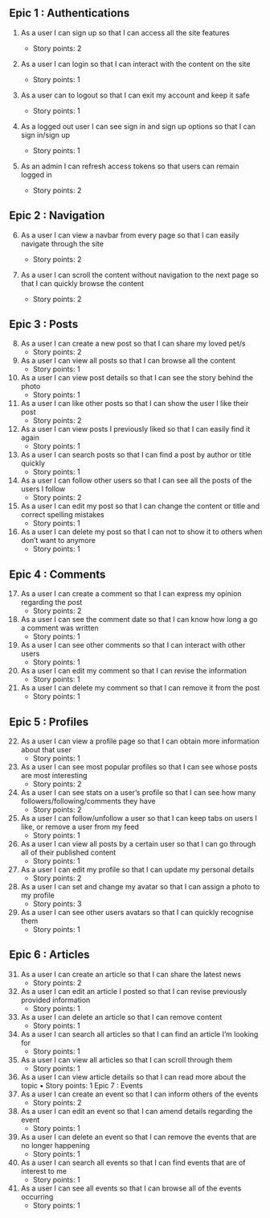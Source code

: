 ## Epic 1 : Authentications

1.	As a user I can sign up so that I can access all the site features
    *	Story points: 2
2.	As a user I can login so that I can interact with the content on the site
    *	Story points: 1
3.	As a user can to logout so that I can exit my account and keep it safe
    *	Story points: 1
4.	As a logged out user I can see sign in and sign up options so that I can sign in/sign up

    *	Story points: 1

5.	As an admin I can refresh access tokens so that users can remain logged in
    *	Story points: 2

## Epic 2 : Navigation

6.	As a user I can view a navbar from every page so that I can easily navigate through the site
    *	Story points: 2
7.	As a user I can scroll the content without navigation to the next page so that I can quickly browse the content 

    *	Story points: 2

## Epic 3 : Posts

8.	As a user I can create a new post so that I can share my loved pet/s
    *	Story points: 2
9.	As a user I can view all posts so that I can browse all the content
    *	Story points: 1
10.	As a user I can view post details so that I can see the story behind the photo
    *	Story points: 1
11.	As a user I can like other posts so that I can show the user I like their post
    *	Story points: 2
12.	As a user I can view posts I previously liked so that I can easily find it again
    *	Story points: 1
13.	As a user I can  search posts so that I can find a post by author or title quickly
    *	Story points: 1
14.	As a user I can follow other users so that I can see all the posts of the users I follow
    *	Story points: 2
15.	As a user I can edit my post so that I can change the content or title and correct spelling mistakes
    *	Story points: 1
16.	As a user I can delete my post so that I can not to show it to others when don’t want to anymore
    *	Story points: 1

## Epic 4 : Comments

17.	As a user I can create a comment so that I can express my opinion regarding the post
    *	Story points: 2
18.	As a user I can see the comment date so that I can know how long a go a comment was written
    *	Story points: 1
19.	As a user I can see other comments so that I can interact with other users
    *	Story points: 1
20.	As a user I can edit my comment so that I can revise the information
    *	Story points: 1
21.	As a user I can delete my comment so that I can remove it from the post
    *	Story points: 1

## Epic 5 : Profiles

22.	As a user I can view a profile page so that I can obtain more information about that user
    *	Story points: 1
23.	As a user I can see most popular profiles so that I can see whose posts are most interesting
    *	Story points: 2
24.	As a user I can see stats on a user’s profile so that I can see how many followers/following/comments they have
    *	Story points: 2
25.	As a user I can follow/unfollow a user so that I can keep tabs on users I like, or remove a user from my feed
    *	Story points: 1
26.	As a user I can view all posts by a certain user so that I can go through all of their published content
    *	Story points: 1
27.	As a user I can edit my profile so that I can update my personal details
    *	Story points: 2
29.	As a user I can set and change my avatar so that I can assign a photo to my profile
    *	Story points: 3
30.	As a user I can see other users avatars so that I can quickly recognise them
    *	Story points: 1

## Epic 6 : Articles

31.	As a user I can create an article so that I can share the latest news
    *	Story points: 2
32.	As a user I can edit an article I posted so that I can revise previously provided information
    *	Story points: 1
33.	As a user I can delete an article so that I can remove content
    *	Story points: 1
34.	As a user I can search all articles so that I can find an article I’m looking for
    *	Story points: 1
35.	As a user I can view all articles so that I can scroll through them
    *	Story points: 1
36.	As a user I can view article details so that I can read more about the topic
•	Story points: 1
Epic 7 : Events
37.	As a user I can create an event so that I can inform others of the events
    *	Story points: 2
38.	As a user I can edit an event so that I can amend details regarding the event
    *	Story points: 1
39.	As a user I can delete an event so that I can remove the events that are no longer happening
    *	Story points: 1
40.	As a user I can search all events so that I can find events that are of interest to me
    *	Story points: 1
41.	As a user I can see all events so that I can browse all of the events occurring
    *	Story points: 1

